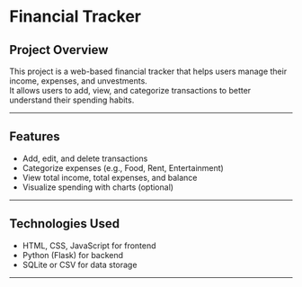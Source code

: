 # Financial Tracker

## Project Overview
This project is a web-based financial tracker that helps users manage their income, expenses, and unvestments.  
It allows users to add, view, and categorize transactions to better understand their spending habits.

---

## Features
- Add, edit, and delete transactions  
- Categorize expenses (e.g., Food, Rent, Entertainment)  
- View total income, total expenses, and balance  
- Visualize spending with charts (optional)  

---

## Technologies Used
- HTML, CSS, JavaScript for frontend  
- Python (Flask) for backend 
- SQLite or CSV for data storage  

---


